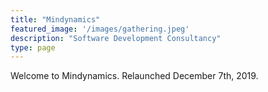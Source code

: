 ```yaml
---
title: "Mindynamics"
featured_image: '/images/gathering.jpeg'
description: "Software Development Consultancy"
type: page
---
```


Welcome to Mindynamics. Relaunched December 7th, 2019.
